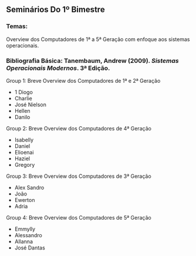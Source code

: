 ## Seminários Do 1º Bimestre

### Temas:
Overview dos Computadores de 1ª a 5ª Geração com enfoque aos sistemas operacionais.
### Bibliografia Básica: Tanembaum, Andrew (2009). *Sistemas Operacionais Modernos*. 3ª Edição.

Group 1: Breve Overview dos Computadores de 1ª e 2ª Geração

  - 1 Diogo
  - Charlie
  - José Nielson
  - Hellen
  - Danilo

Group 2: Breve Overview dos Computadores de 4ª Geração
  - Isabelly
  - Daniel
  - Elioenai
  - Haziel
  - Gregory

Group 3: Breve Overview dos Computadores de 3ª Geração
  - Alex Sandro
  - João
  - Ewerton
  - Adria

Group 4: Breve Overview dos Computadores de 5ª Geração
  - Emmylly
  - Alessandro
  - Allanna
  - José Dantas

